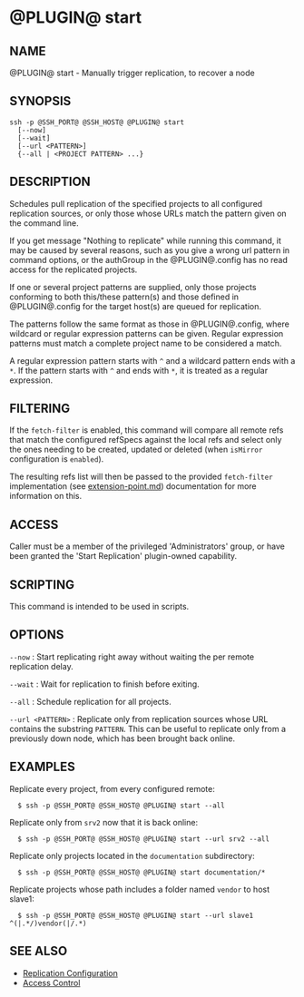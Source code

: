 @PLUGIN@ start
==============

NAME
----
@PLUGIN@ start - Manually trigger replication, to recover a node

SYNOPSIS
--------
```
ssh -p @SSH_PORT@ @SSH_HOST@ @PLUGIN@ start
  [--now]
  [--wait]
  [--url <PATTERN>]
  {--all | <PROJECT PATTERN> ...}
```

DESCRIPTION
-----------
Schedules pull replication of the specified projects to all configured
replication sources, or only those whose URLs match the pattern
given on the command line.

If you get message "Nothing to replicate" while running this command,
it may be caused by several reasons, such as you give a wrong url
pattern in command options, or the authGroup in the @PLUGIN@.config
has no read access for the replicated projects.

If one or several project patterns are supplied, only those projects
conforming to both this/these pattern(s) and those defined in
@PLUGIN@.config for the target host(s) are queued for replication.

The patterns follow the same format as those in @PLUGIN@.config,
where wildcard or regular expression patterns can be given.
Regular expression patterns must match a complete project name to be
considered a match.

A regular expression pattern starts with `^` and a wildcard pattern ends
with a `*`. If the pattern starts with `^` and ends with `*`, it is
treated as a regular expression.

FILTERING
---------
If the `fetch-filter` is enabled, this command will compare all remote refs
that match the configured refSpecs against the local refs and select only
the ones needing to be created, updated or deleted (when `isMirror`
configuration is `enabled`).

The resulting refs list will then be passed to the provided `fetch-filter`
implementation (see [extension-point.md](./extension-point.md))
documentation for more information on this.

ACCESS
------
Caller must be a member of the privileged 'Administrators' group,
or have been granted the 'Start Replication' plugin-owned capability.

SCRIPTING
---------
This command is intended to be used in scripts.

OPTIONS
-------

`--now`
:   Start replicating right away without waiting the per remote
	replication delay.

`--wait`
:	Wait for replication to finish before exiting.

`--all`
:	Schedule replication for all projects.

`--url <PATTERN>`
:	Replicate only from replication sources whose URL contains
	the substring `PATTERN`.  This can be useful to replicate
	only from a previously down node, which has been brought back
	online.

EXAMPLES
--------
Replicate every project, from every configured remote:

```
  $ ssh -p @SSH_PORT@ @SSH_HOST@ @PLUGIN@ start --all
```

Replicate only from `srv2` now that it is back online:

```
  $ ssh -p @SSH_PORT@ @SSH_HOST@ @PLUGIN@ start --url srv2 --all
```

Replicate only projects located in the `documentation` subdirectory:

```
  $ ssh -p @SSH_PORT@ @SSH_HOST@ @PLUGIN@ start documentation/*
```

Replicate projects whose path includes a folder named `vendor` to host slave1:

```
  $ ssh -p @SSH_PORT@ @SSH_HOST@ @PLUGIN@ start --url slave1 ^(|.*/)vendor(|/.*)
```

SEE ALSO
--------

* [Replication Configuration](config.md)
* [Access Control](../../../Documentation/access-control.html)
